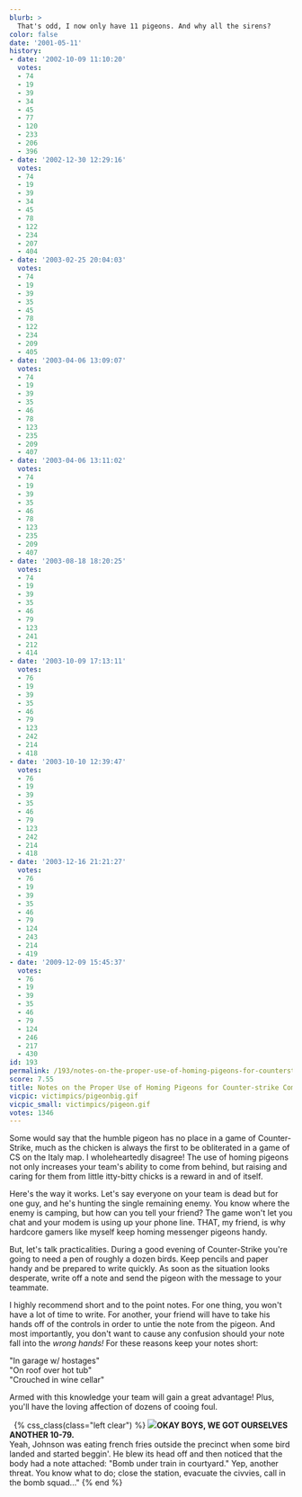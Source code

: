 ```yaml
---
blurb: >
  That's odd, I now only have 11 pigeons. And why all the sirens?
color: false
date: '2001-05-11'
history:
- date: '2002-10-09 11:10:20'
  votes:
  - 74
  - 19
  - 39
  - 34
  - 45
  - 77
  - 120
  - 233
  - 206
  - 396
- date: '2002-12-30 12:29:16'
  votes:
  - 74
  - 19
  - 39
  - 34
  - 45
  - 78
  - 122
  - 234
  - 207
  - 404
- date: '2003-02-25 20:04:03'
  votes:
  - 74
  - 19
  - 39
  - 35
  - 45
  - 78
  - 122
  - 234
  - 209
  - 405
- date: '2003-04-06 13:09:07'
  votes:
  - 74
  - 19
  - 39
  - 35
  - 46
  - 78
  - 123
  - 235
  - 209
  - 407
- date: '2003-04-06 13:11:02'
  votes:
  - 74
  - 19
  - 39
  - 35
  - 46
  - 78
  - 123
  - 235
  - 209
  - 407
- date: '2003-08-18 18:20:25'
  votes:
  - 74
  - 19
  - 39
  - 35
  - 46
  - 79
  - 123
  - 241
  - 212
  - 414
- date: '2003-10-09 17:13:11'
  votes:
  - 76
  - 19
  - 39
  - 35
  - 46
  - 79
  - 123
  - 242
  - 214
  - 418
- date: '2003-10-10 12:39:47'
  votes:
  - 76
  - 19
  - 39
  - 35
  - 46
  - 79
  - 123
  - 242
  - 214
  - 418
- date: '2003-12-16 21:21:27'
  votes:
  - 76
  - 19
  - 39
  - 35
  - 46
  - 79
  - 124
  - 243
  - 214
  - 419
- date: '2009-12-09 15:45:37'
  votes:
  - 76
  - 19
  - 39
  - 35
  - 46
  - 79
  - 124
  - 246
  - 217
  - 430
id: 193
permalink: /193/notes-on-the-proper-use-of-homing-pigeons-for-counterstrike-combat/
score: 7.55
title: Notes on the Proper Use of Homing Pigeons for Counter-strike Combat
vicpic: victimpics/pigeonbig.gif
vicpic_small: victimpics/pigeon.gif
votes: 1346
---
```


Some would say that the humble pigeon has no place in a game of
Counter-Strike, much as the chicken is always the first to be
obliterated in a game of CS on the Italy map. I wholeheartedly disagree!
The use of homing pigeons not only increases your team's ability to come
from behind, but raising and caring for them from little itty-bitty
chicks is a reward in and of itself.

Here's the way it works. Let's say everyone on your team is dead but for
one guy, and he's hunting the single remaining enemy. You know where the
enemy is camping, but how can you tell your friend? The game won't let
you chat and your modem is using up your phone line. THAT, my friend, is
why hardcore gamers like myself keep homing messenger pigeons handy.

But, let's talk practicalities. During a good evening of Counter-Strike
you're going to need a pen of roughly a dozen birds. Keep pencils and
paper handy and be prepared to write quickly. As soon as the situation
looks desperate, write off a note and send the pigeon with the message
to your teammate.

I highly recommend short and to the point notes. For one thing, you
won't have a lot of time to write. For another, your friend will have to
take his hands off of the controls in order to untie the note from the
pigeon. And most importantly, you don't want to cause any confusion
should your note fall into the *wrong hands!* For these reasons keep
your notes short:

"In garage w/ hostages"  
 "On roof over hot tub"  
 "Crouched in wine cellar"

Armed with this knowledge your team will gain a great advantage! Plus,
you'll have the loving affection of dozens of cooing foul.

&nbsp;
{% css_class(class="left clear") %}
[![](/img/victimpics/cop.gif)](@/victim/185.md)**OKAY BOYS, WE GOT
OURSELVES ANOTHER 10-79.**  
 Yeah, Johnson was eating french fries outside the precinct when some
bird landed and started beggin'. He blew its head off and then noticed
that the body had a note attached: "Bomb under train in courtyard." Yep,
another threat. You know what to do; close the station, evacuate the
civvies, call in the bomb squad..."
{% end %}
